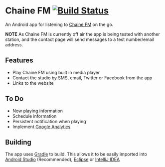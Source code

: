 Chaine FM [![Build Status](https://travis-ci.org/JamieMagee/ChaineFMProject.png?branch=master)](https://travis-ci.org/JamieMagee/ChaineFMProject)
=========

An Android app for listening to [Chaine FM](http://chainefm.com) on the go.

**NOTE** As Chaine FM is currently off air the app is being tested with another station, and the contact page will send messages to a test number/email address.

Features
--------
 - Play Chaine FM using built in media player
 - Contact the studio by SMS, email, Twitter or Facebook from the app
 - Links to the website

To Do
-----
 - Now playing information
 - Schedule information
 - Persistent notification when playing
 - Implement [Google Analytics](https://developers.google.com/analytics/devguides/collection/android/)

Building
--------
The app uses [Gradle](http://www.gradle.org/) to build. This allows it to be easily imported into [Android Studio](https://developer.android.com/sdk/installing/studio.html) (Recommended), [Eclipse](http://www.eclipse.org/) or [IntelliJ IDEA](https://www.jetbrains.com/idea/)
